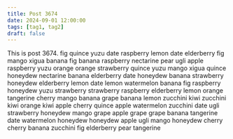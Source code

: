 ```yaml
---
title: Post 3674
date: 2024-09-01 12:00:00
tags: [tag1, tag2]
draft: false
---
```

This is post 3674.
fig
quince
yuzu
date
raspberry
lemon
date
elderberry
fig
mango
xigua
banana
fig
banana
raspberry
nectarine
pear
ugli
apple
raspberry
yuzu
orange
orange
strawberry
quince
yuzu
mango
xigua
quince
honeydew
nectarine
banana
elderberry
date
honeydew
banana
strawberry
honeydew
elderberry
lemon
date
lemon
watermelon
banana
fig
raspberry
honeydew
yuzu
strawberry
strawberry
raspberry
elderberry
lemon
orange
tangerine
cherry
mango
banana
grape
banana
lemon
zucchini
kiwi
zucchini
kiwi
orange
kiwi
apple
cherry
quince
apple
watermelon
zucchini
date
ugli
strawberry
honeydew
mango
grape
apple
grape
grape
banana
tangerine
date
watermelon
honeydew
honeydew
apple
ugli
mango
honeydew
cherry
cherry
banana
zucchini
fig
elderberry
pear
tangerine
